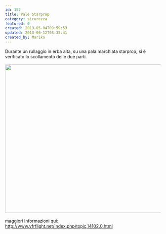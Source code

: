 ```yaml
---
id: 152
title: Pale Starprop
category: sicurezza
featured: 0
created: 2013-05-04T09:59:53
updated: 2013-06-12T08:35:41
created_by: Mariko
---
```

<p>
 Durante un rullaggio in erba alta, su una pala marchiata starprop, si è verificato lo scollamento delle due parti.
 <br/>
 <br/>
 <img border="0" height="480" src="http://i.imgur.com/lDE6xKyl.jpg" width="640"/>
 <br/>
 <br/>
 maggiori informazioni qui:
 <a href="http://www.vfrflight.net/index.php/topic,14102.0.html">
  http://www.vfrflight.net/index.php/topic,14102.0.html
 </a>
 <br/>
 <br/>
</p>
